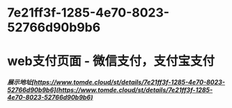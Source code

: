 # 7e21ff3f-1285-4e70-8023-52766d90b9b6
# web支付页面 - 微信支付，支付宝支付
##### 展示地址[https://www.tomde.cloud/st/details/7e21ff3f-1285-4e70-8023-52766d90b9b6](https://www.tomde.cloud/st/details/7e21ff3f-1285-4e70-8023-52766d90b9b6)